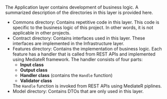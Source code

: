 The Application layer contains development of business logic. A summarized description of the directories in this layer is provided here.
<ul>
   <li>
      Commons directory: Contains repetitive code in this layer. This code is specific to the business logic of this project. In other words, it is not applicable in other projects.
   </li>
   <li>
      Contract directory: Contains interfaces used in this layer. These interfaces are implemented in the Infrastructure layer.
   </li>
   <li>
      Features directory:</strong> Contains the implementation of business logic. Each feature has a handler that is called from REST APIs and implemented using MediateR framework. The handler consists of four parts:
      <ul>
         <li><strong>Input class</strong></li>
         <li><strong>Output class</strong></li>
         <li><strong>Handler class</strong> (contains the <code>Handle</code> function)</li>
         <li><strong>Validator class</strong></li>
      </ul>
      The <code>Handle</code> function is invoked from REST APIs using MediateR piplines.
   </li>
   <li>
      Model directory: Contains DTOs that are only used in this layer. 
   </li>
</ul>
